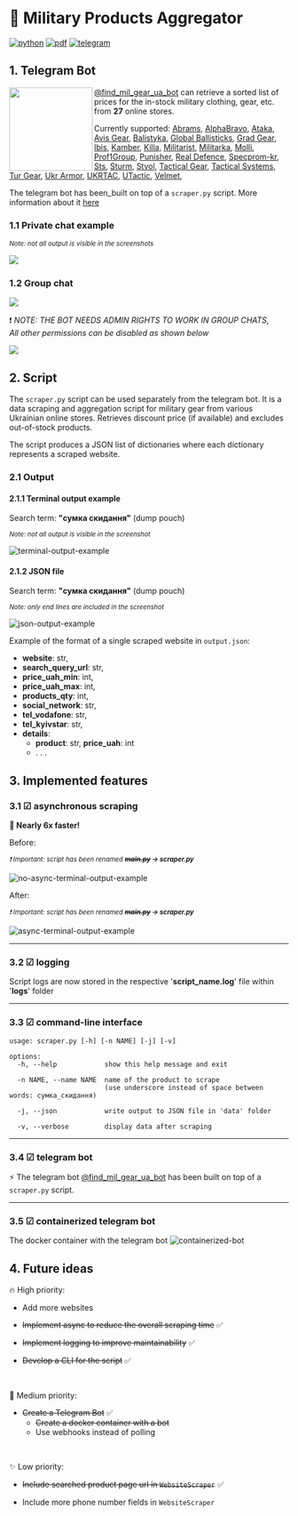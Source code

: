 # 🛒 Military Products Aggregator

[![python](https://img.shields.io/badge/Python-3.12.0-FFD43B)](https://www.python.org/downloads/release/python-3120/)
[![pdf](https://img.shields.io/badge/PDF-stores_scraping_information-f0463c)](assets/mil-gear-stores-scraping.pdf)
[![telegram](https://img.shields.io/badge/Telegram_Bot-Find_Military_Gear_UA-229ED9)](https://web.telegram.org/k/#@find_mil_gear_ua_bot)

## 1. Telegram Bot

<img src="assets/telegram-bot/telegram-bot-qr.jpg" width="150" align="left" margin="20px">

[@find_mil_gear_ua_bot](https://web.telegram.org/k/#@find_mil_gear_ua_bot) can retrieve a sorted list of prices for the in-stock military clothing, gear, etc. from __27__ online stores.

Currently supported:
[Abrams](https://abrams.com.ua), [AlphaBravo](https://alphabravo.com.ua), [Ataka](https://attack.kiev.ua), [Avis Gear](https://avisgear.com),
[Balistyka](https://globalballistics.com.ua), [Global Ballisticks](https://globalballistics.com.ua), [Grad Gear](https://gradgear.com.ua),
[Ibis](https://ibis.net.ua), [Kamber](https://kamber.com.ua), [Killa](https://killa.com.ua), [Militarist](https://militarist.ua),
[Militarka](https://militarka.com.ua), [Molli](https://molliua.com), [Prof1Group](https://prof1group.ua), [Punisher](https://punisher.com.ua),
[Real Defence](https://real-def.com), [Specprom-kr](https://specprom-kr.com.ua), [Sts](https://sts-gear.com), [Sturm](https://sturm.com.ua),
[Stvol](https://stvol.ua), [Tactical Gear](https://tacticalgear.ua), [Tactical Systems](https://tactical-systems.com.ua), [Tur Gear](https://turgear.com.ua/),
[Ukr Armor](https://ukrarmor.com.ua), [UKRTAC](https://ukrtac.com/en/), [UTactic](https://utactic.com), [Velmet](https://velmet.ua),

The telegram bot has been_built on top of a `scraper.py` script. More information about it [here](#2-script)
<br clear="left">

### 1.1 Private chat example

<sub>_Note: not all output is visible in the screenshots_</sub>

<img src="assets/telegram-bot/telegram-bot-showcase.png" align="left"><br clear="left">

### 1.2 Group chat

<img src="assets/telegram-bot/telegram-bot-group-1.png" align="left"><br clear="left">

❗ _NOTE: THE BOT NEEDS ADMIN RIGHTS TO WORK IN GROUP CHATS,<br>All other permissions can be disabled as shown below_

<img src="assets/telegram-bot/telegram-bot-group-2.png" width>

## 2. Script

The `scraper.py` script can be used separately from the telegram bot. It is a data scraping and aggregation script for military gear from various Ukrainian online stores. Retrieves discount price (if available) and excludes out-of-stock products.

The script produces a JSON list of dictionaries where each dictionary represents a scraped website.

### 2.1 Output

#### 2.1.1 Terminal output example

Search term: __"сумка скидання"__ (dump pouch)

<sub>_Note: not all output is visible in the screenshot_</sub><br>

![terminal-output-example](assets/mil-products-scraper-cli-interface-example.png)

#### 2.1.2 JSON file

Search term: __"сумка скидання"__ (dump pouch)

<sub>_Note: only end lines are included in the screenshot_</sub>

![json-output-example](assets/mil-products-scraper-json-example.png)

Example of the format of a single scraped website in `output.json`:

- __website__: str,
- __search_query_url__: str,
- __price_uah_min__: int,
- __price_uah_max__: int,
- __products_qty__: int,
- __social_network__: str,
- __tel_vodafone__: str,
- __tel_kyivstar__: str,
- __details__:
  - __product__: str, __price_uah__: int
  - . . .

## 3. Implemented features

### 3.1 ☑ __asynchronous scraping__

__🚀 Nearly 6x faster!__

Before:

<sub>_❗ Important: script has been renamed __~~main.py~~ → scraper.py___</sub>

![no-async-terminal-output-example](assets/time-no-async.png)

After:

<sub>_❗ Important: script has been renamed __~~main.py~~ → scraper.py___</sub>

![async-terminal-output-example](assets/time-async.png)

***

### 3.2 ☑ __logging__

Script logs are now stored in the respective '__script_name.log__' file within '__logs__' folder

***

### 3.3 ☑ __command-line interface__

    usage: scraper.py [-h] [-n NAME] [-j] [-v]

    options:
      -h, --help            show this help message and exit
      
      -n NAME, --name NAME  name of the product to scrape
                            (use underscore instead of space between words: сумка_скидання)
      
      -j, --json            write output to JSON file in 'data' folder
      
      -v, --verbose         display data after scraping

***

### 3.4 ☑ __telegram bot__

⚡ The telegram bot [@find_mil_gear_ua_bot](https://web.telegram.org/k/#@find_mil_gear_ua_bot) has been built on top of a `scraper.py` script.

***

### 3.5 ☑ __containerized telegram bot__

The docker container with the telegram bot ![containerized-bot](assets/telegram-bot/docker-telegram-bot.png)

## 4. Future ideas

🔥 High priority:

- Add more websites

- ~~Implement async to reduce the overall scraping time~~ ✅

- ~~Implement logging to improve maintainability~~ ✅

- ~~Develop a CLI for the script~~ ✅

<br>

🌟 Medium priority:

- ~~Create a Telegram Bot~~ ✅
  - ~~Create a docker container with a bot~~
  - Use webhooks instead of polling

<br>

✨ Low priority:

- ~~Include searched product page url in `WebsiteScraper`~~ ✅

- Include more phone number fields in `WebsiteScraper`
